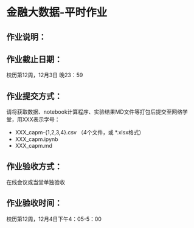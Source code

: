 # 金融大数据-平时作业

## 作业说明：

## 作业截止日期：

校历第12周，12月3日 晚23：59

## 作业提交方式：

请将获取数据、notebook计算程序、实验结果MD文件等打包后提交至网络学堂，用XXX表示学号：
- XXX_capm-{1,2,3,4}.csv （4个文件，或 *.xlsx格式）
- XXX_capm.ipynb
- XXX_capm.md

## 作业验收方式：

在线会议或当堂单独验收

## 作业验收时间：

校历第12周，12月4日下午4：05-5：00

